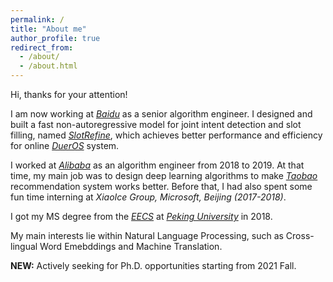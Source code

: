 ```yaml
---
permalink: /
title: "About me"
author_profile: true
redirect_from: 
  - /about/
  - /about.html
---
```


Hi, thanks for your attention!

I am now working at [*Baidu*](https://www.baidu.com/) as a senior algorithm engineer. 
I designed and built a fast non-autoregressive model for joint intent detection and slot filling, 
named [*SlotRefine*](https://arxiv.org/pdf/2010.02693.pdf), which achieves better performance and efficiency for online
[*DuerOS*](https://dueros.baidu.com/en/index.html) system.

I worked at [*Alibaba*](https://www.alibabagroup.com/en/global/home) as an algorithm engineer from 2018 to 2019. 
At that time, my main job was to design deep learning algorithms to make [*Taobao*](https://www.taobao.com/) 
recommendation system works better. Before that, I had also spent some fun time interning at
*XiaoIce Group, Microsoft, Beijing (2017-2018)*.

I got my MS degree from the [*EECS*](https://eecs.pku.edu.cn/Home/HOME.htm) at 
[*Peking University*](http://english.pku.edu.cn/) in 2018. 

My main interests lie within Natural Language Processing, such as Cross-lingual Word Emebddings and Machine Translation.

**NEW:** Actively seeking for Ph.D. opportunities starting from 2021 Fall. 

